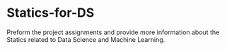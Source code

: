 # Statics-for-DS
Preform the project assignments and provide more information about the Statics related to Data Science and Machine Learning.
